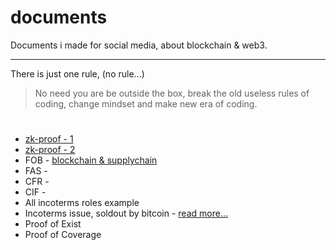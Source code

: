 # documents
Documents i made for social media, about blockchain &amp; web3.

---

There is just one rule, (no rule...)
> No need you are be outside the box, break the old useless rules of coding, change mindset and make new era of coding.

#

- [zk-proof - 1](https://github.com/mosi-arch/documents/blob/main/zk-proof-01.md)
- [zk-proof - 2](https://github.com/mosi-arch/documents/blob/main/zk-proof-02.md) 
- FOB - [blockchain & supplychain](https://github.com/mosi-arch/documents/blob/main/blockchain-and-supplychain.md)
- FAS - 
- CFR - 
- CIF - 
- All incoterms roles example
- Incoterms issue, soldout by bitcoin - [read more...](https://github.com/mosi-arch/documents/blob/main/incoterms-issue.md) 
- Proof of Exist
- Proof of Coverage

